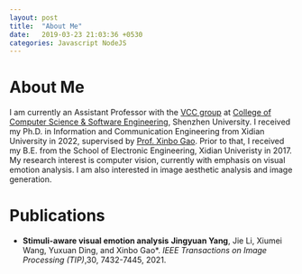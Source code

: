 ```yaml
---
layout: post
title:  "About Me"
date:   2019-03-23 21:03:36 +0530
categories: Javascript NodeJS
---
```


# About Me

I am currently an Assistant Professor with the [VCC group](https://vcc.tech/index.html) at [College of Computer Science & Software Engineering](https://csse.szu.edu.cn/), Shenzhen University. I received my Ph.D. in Information and Communication Engineering from Xidian University in 2022, supervised by [Prof. Xinbo Gao](https://see.xidian.edu.cn/faculty/xbgao/). Prior to that, I received my B.E. from the School of Electronic Engineering, Xidian Univeristy in 2017. My research interest is computer vision, currently with emphasis on visual emotion analysis. I am also interested in image aesthetic analysis and image generation.

# Publications

- **Stimuli-aware visual emotion analysis** 
  **Jingyuan Yang**, Jie Li, Xiumei Wang, Yuxuan Ding, and Xinbo Gao*. 
  *IEEE Transactions on Image Processing (TIP)*,30, 7432-7445, 2021.










